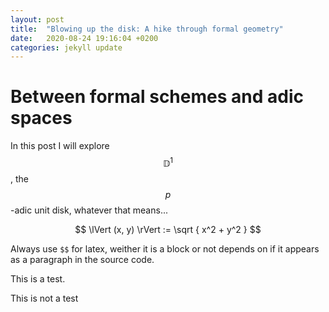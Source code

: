 ```yaml
---
layout: post
title:  "Blowing up the disk: A hike through formal geometry"
date:   2020-08-24 19:16:04 +0200
categories: jekyll update
---
```

<h1>Between formal schemes and adic spaces</h1>
 
In this post I will explore $$ \mathbb{D}^1$$, the $$p$$-adic unit disk, whatever that means...

$$ 
    \lVert (x, y) \rVert := \sqrt { x^2 + y^2 }
$$

Always use `$$` for latex, weither it is a block or not depends on if it appears as a paragraph in the source code.




This is a test.

This is not a test